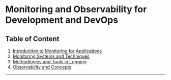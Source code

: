 # Monitoring and Observability for Development and DevOps

## Table of Content
1. [Introduction to Monitoring for Applications](./intro_monitoring.md)
2. [Monitoring Systems and Techniques](./monitoring_systems_and_techniques.md)
3. [Methodlogies and Tools in Logging](./logging_tools_methodlogies.md)
4. [Observability and Concepts](./observability_concepts.md)

---
